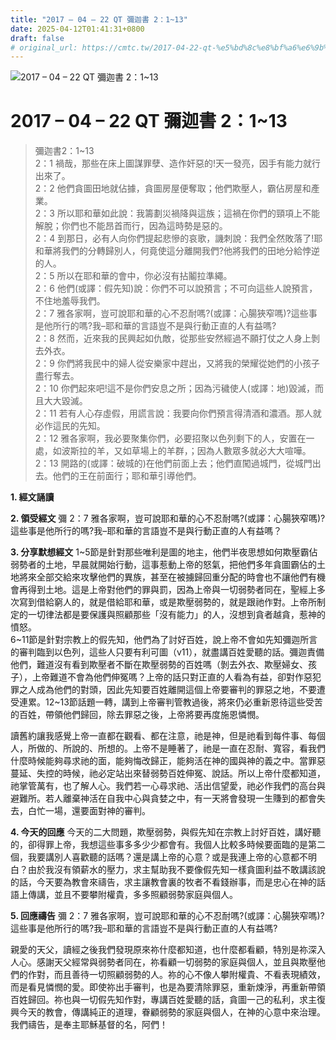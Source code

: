 ```yaml
---
title: "2017 – 04 – 22 QT 彌迦書 2：1~13"
date: 2025-04-12T01:41:31+0800
draft: false
# original_url: https://cmtc.tw/2017-04-22-qt-%e5%bd%8c%e8%bf%a6%e6%9b%b8-2%ef%bc%9a113
---
```


![2017 – 04 – 22 QT 彌迦書 2：1\~13](/images/qt.jpg   "2017 – 04 – 22 QT 彌迦書 2：1\~13")

# 2017 – 04 – 22 QT 彌迦書 2：1\~13

> 彌迦書2：1\~13  
> 2：1 禍哉，那些在床上圖謀罪孽、造作奸惡的!天一發亮，因手有能力就行出來了。  
> 2：2 他們貪圖田地就佔據，貪圖房屋便奪取；他們欺壓人，霸佔房屋和產業。  
> 2：3 所以耶和華如此說：我籌劃災禍降與這族；這禍在你們的頸項上不能解脫；你們也不能昂首而行，因為這時勢是惡的。  
> 2：4 到那日，必有人向你們提起悲慘的哀歌，譏刺說：我們全然敗落了!耶和華將我們的分轉歸別人，何竟使這分離開我們?他將我們的田地分給悖逆的人。  
> 2：5 所以在耶和華的會中，你必沒有拈鬮拉準繩。  
> 2：6 他們(或譯：假先知)說：你們不可以說預言；不可向這些人說預言，不住地羞辱我們。  
> 2：7 雅各家啊，豈可說耶和華的心不忍耐嗎?(或譯：心腸狹窄嗎)?這些事是他所行的嗎?我–耶和華的言語豈不是與行動正直的人有益嗎?  
> 2：8 然而，近來我的民興起如仇敵，從那些安然經過不願打仗之人身上剝去外衣。  
> 2：9 你們將我民中的婦人從安樂家中趕出，又將我的榮耀從她們的小孩子盡行奪去。  
> 2：10 你們起來吧!這不是你們安息之所；因為污穢使人(或譯：地)毀滅，而且大大毀滅。  
> 2：11 若有人心存虛假，用謊言說：我要向你們預言得清酒和濃酒。那人就必作這民的先知。  
> 2：12 雅各家啊，我必要聚集你們，必要招聚以色列剩下的人，安置在一處，如波斯拉的羊，又如草場上的羊群，；因為人數眾多就必大大喧嘩。  
> 2：13 開路的(或譯：破城的)在他們前面上去；他們直闖過城門，從城門出去。他們的王在前面行；耶和華引導他們。

**1. 經文誦讀**

**2. 領受經文**
彌 2：7 雅各家啊，豈可說耶和華的心不忍耐嗎?(或譯：心腸狹窄嗎)?這些事是他所行的嗎?我–耶和華的言語豈不是與行動正直的人有益嗎？

**3. 分享默想經文**
1\~5節是針對那些唯利是圖的地主，他們半夜思想如何欺壓霸佔弱勢者的土地，早晨就開始行動，這事惹動上帝的怒氣，把他們多年貪圖霸佔的土地將來全部交給來攻擊他們的異族，甚至在被擄歸回重分配的時會也不讓他們有機會再得到土地。這是上帝對他們的罪與罰，因為上帝與一切弱勢者同在，聖經上多次寫到借給窮人的，就是借給耶和華，或是欺壓弱勢的，就是跟祂作對。上帝所制定的一切律法都是要保護與照顧那些「沒有能力」的人，沒想到貪者越貪，惹神的憤怒。  
6\~11節是針對宗教上的假先知，他們為了討好百姓，說上帝不會如先知彌迦所言的審判臨到以色列，這些人只要有利可圖（v11），就盡講百姓愛聽的話。彌迦責備他們，難道沒有看到欺壓者不斷在欺壓弱勢的百姓嗎（剝去外衣、欺壓婦女、孩子），上帝難道不會為他們伸冤嗎？上帝的話只對正直的人看為有益，卻對作惡犯罪之人成為他們的對頭，因此先知要百姓離開這個上帝要審判的罪惡之地，不要遭受連累。12\~13節話題一轉，講到上帝審判管教過後，將來仍必重新恩待這些受苦的百姓，帶領他們歸回，除去罪惡之後，上帝將要再度施恩憐憫。

讀舊約讓我感覺上帝一直都在觀看、都在注意，祂是神，但是祂看到每件事、每個人，所做的、所說的、所想的。上帝不是睡著了，祂是一直在忍耐、寬容，看我們什麼時候能夠尋求祂的面，能夠悔改歸正，能夠活在神的國與神的義之中。當罪惡蔓延、失控的時候，祂必定站出來替弱勢百姓伸冤、說話。所以上帝什麼都知道，祂掌管萬有，也了解人心。我們若一心尋求祂、活出信望愛，祂必作我們的高台與避難所。若人離棄神活在自我中心與貪婪之中，有一天將會發現一生賺到的都會失去，白忙一場，還要面對神的審判。

**4. 今天的回應**
今天的二大問題，欺壓弱勢，與假先知在宗教上討好百姓，講好聽的，卻得罪上帝，我想這些事多多少少都會有。我個人比較多時候要面臨的是第二個，我要講別人喜歡聽的話嗎？還是講上帝的心意？或是我連上帝的心意都不明白？由於我沒有領薪水的壓力，求主幫助我不要像假先知一樣貪圖利益不敢講該說的話，今天要為教會來禱告，求主讓教會裏的牧者不看錢辦事，而是忠心在神的話語上傳講，並且不要攀附權貴，多多照顧弱勢家庭與個人。

**5. 回應禱告**
彌 2：7 雅各家啊，豈可說耶和華的心不忍耐嗎?(或譯：心腸狹窄嗎)?這些事是他所行的嗎?我–耶和華的言語豈不是與行動正直的人有益嗎?

親愛的天父，讀經之後我們發現原來祢什麼都知道，也什麼都看顧，特別是祢深入人心。感謝天父經常與弱勢者同在，祢看顧一切弱勢的家庭與個人，並且與欺壓他們的作對，而且善待一切照顧弱勢的人。祢的心不像人攀附權貴、不看表現績效，而是看見憐憫的愛。即使祢出手審判，也是為要清除罪惡，重新煉淨，再重新帶領百姓歸回。祢也與一切假先知作對，專講百姓愛聽的話，貪圖一己的私利，求主復興今天的教會，傳講純正的道理，眷顧弱勢的家庭與個人，在神的心意中來治理。我們禱告，是奉主耶穌基督的名，阿們！
